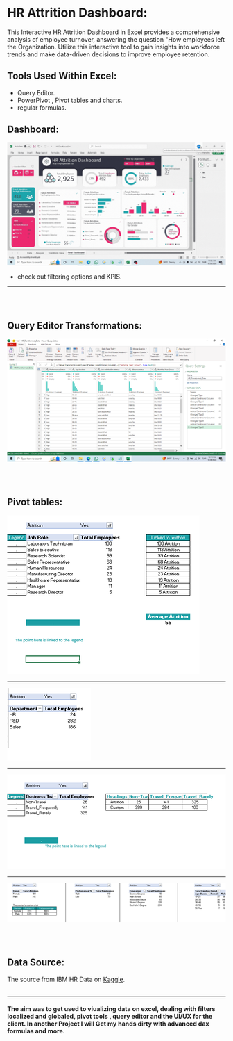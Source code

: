 # HR Attrition Dashboard: 
This Interactive HR Attrition Dashboard in Excel provides a comprehensive analysis of employee turnover, answering the question "How employees left the Organization. Utilize this interactive tool to gain insights into workforce trends and make data-driven decisions to improve employee retention.

## Tools Used Within Excel:
  * Query Editor.
  * PowerPivot , Pivot tables and charts.
  * regular formulas.

## Dashboard: 
![Dashboard](https://github.com/Waleed-Altaher/HR-Attrition-Excel-dashboard/blob/main/Project%20Screenshots/Gif%20Dashboard.gif) 

  
 - check out filtering options and KPIS.

--------------------------------------------------
<br/><br/>

## Query Editor Transformations: 
![Query](https://github.com/Waleed-Altaher/HR-Attrition-Excel-dashboard/blob/main/Project%20Screenshots/QueryEditor%20transformations.png)

<br/><br/> 

## Pivot tables: 
![Pivot](https://github.com/Waleed-Altaher/HR-Attrition-Excel-dashboard/blob/main/Project%20Screenshots/Pivot%20table%202.png)
*** 
![Pivot](https://github.com/Waleed-Altaher/HR-Attrition-Excel-dashboard/blob/main/Project%20Screenshots/Pivot%20table.png)
***
![Pivot](https://github.com/Waleed-Altaher/HR-Attrition-Excel-dashboard/blob/main/Project%20Screenshots/pivot3.png)
***
![Pivot](https://github.com/Waleed-Altaher/HR-Attrition-Excel-dashboard/blob/main/Project%20Screenshots/pivots.png) 

<br/><br/>
## Data Source: 
The source from IBM HR Data on [Kaggle](https://www.kaggle.com/datasets/pavansubhasht/ibm-hr-analytics-attrition-dataset). 
<br/><br/>
***
#### The aim was to get used to viualizing data on excel, dealing with filters localized and globaled, pivot tools , query editor and the UI/UX for the client. In another Project I will Get my hands dirty with advanced dax formulas and more.
